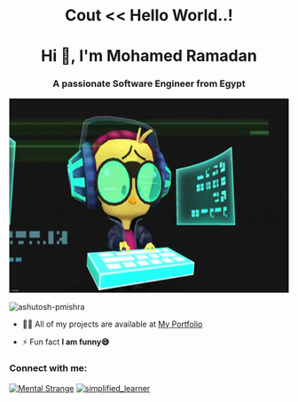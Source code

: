 <h1 align = "center" > Cout << Hello World..! <h1/>
<h1 align="center">Hi 👋, I'm Mohamed Ramadan</h1>
<h3 align="center">A passionate Software Engineer from Egypt</h3>

<img width="100%" height ="350" alt="coding" width="400" src="https://github.com/MentalStrange/MentalStrange/blob/main/giphy.gif">

<p align="left"> <img src="https://komarev.com/ghpvc/?username=ashutosh-pmishra&label=Profile%20views&color=0e75b6&style=flat" alt="ashutosh-pmishra" /> </p>

- 👨‍💻 All of my projects are available at <a href="https://portfolio-eqs.pages.dev/"> My Portfolio<a/>

- ⚡ Fun fact **I am funny😅**

<h3 align="left">Connect with me:</h3>
<p align="left">
<a href="https://www.linkedin.com/in/mohamed-ramadan2393/" target="blank"><img align="center" src="https://raw.githubusercontent.com/rahuldkjain/github-profile-readme-generator/master/src/images/icons/Social/linked-in-alt.svg" alt="Mental Strange" height="30" width="40" /></a>
<a href="https://www.instagram.com/mohamedramadan2393/" target="blank"><img align="center" src="https://raw.githubusercontent.com/rahuldkjain/github-profile-readme-generator/master/src/images/icons/Social/instagram.svg" alt="simplified_learner" height="30" width="40" /></a>
</p>
